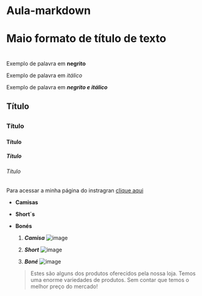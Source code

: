 # Aula-markdown
# Maio formato de título de texto<h1>
  Exemplo de palavra em **negrito** 
  
  Exemplo de palavra em _itálico_
  
  Exemplo de palavra em _**negrito e itálico**_
## Título <h2>
### Título <h3>
#### Título <h4>
##### Título <h5>
###### Título <h6>
  Para acessar a minha página do instragran [clique aqui](http://instagram.com/alcides_ods?r=nametag)

* **Camisas**
* **Short´s**
* **Bonés** 
  
  1. _**Camisa**_
![image](https://user-images.githubusercontent.com/108087723/175366161-555e119d-8727-469d-9ba4-5c8cfca0f3d0.png)

  2. _**Short**_
 ![image](https://user-images.githubusercontent.com/108087723/175365715-0f7beae5-73b3-4bc9-aeb3-fe2f67081b8d.png)

  3. _**Boné**_ 
![image](https://user-images.githubusercontent.com/108087723/175366312-3348fdf9-0fe9-4666-8728-ef3b6ab0123e.png)

  >Estes são alguns dos produtos oferecidos pela nossa loja.
  >Temos uma enorme variedades de produtos.
  >Sem contar que temos o melhor preço do mercado!
  
  
